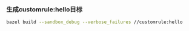 
### 生成customrule:hello目标

```bash
bazel build --sandbox_debug --verbose_failures //customrule:hello
```